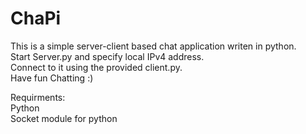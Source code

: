 # ChaPi

This is a simple server-client based chat application writen in python.\
Start Server.py and specify local IPv4 address.\
Connect to it using the provided client.py. \
Have fun Chatting :)

Requirments: \
Python\
Socket module for python
